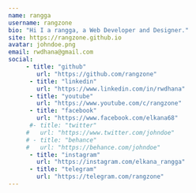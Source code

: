 ```yaml
---
name: rangga
username: rangzone
bio: "Hi I a rangga, a Web Developer and Designer."
site: https://rangzone.github.io
avatar: johndoe.png
email: rwdhana@gmail.com
social:
     - title: "github"
        url: "https://github.com/rangzone"
      - title: "linkedin"
        url: "https://www.linkedin.com/in/rwdhana"
      - title: "youtube"
        url: "https://www.youtube.com/c/rangzone"
      - title: "facebook"
        url: "https://www.facebook.com/elkana68"
      #- title: "twitter"
     #   url: "https://www.twitter.com/johndoe"
     # - title: "behance"
     #   url: "https://behance.com/johndoe"
      - title: "instagram"
        url: "https://instagram.com/elkana_rangga"
      - title: "telegram"
        url: "https://telegram.com/rangzone"
---
```

